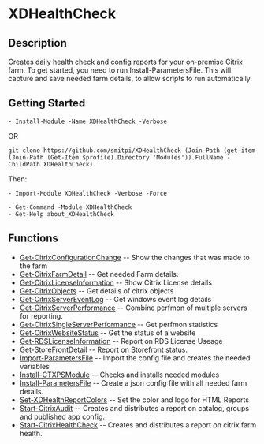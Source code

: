 # XDHealthCheck
 
## Description
Creates daily health check and config reports for your on-premise Citrix farm. To get started, you need to run Install-ParametersFile.
This will capture and save needed farm details, to allow scripts to run automatically.
 
## Getting Started
```
- Install-Module -Name XDHealthCheck -Verbose
```
OR
```
git clone https://github.com/smitpi/XDHealthCheck (Join-Path (get-item (Join-Path (Get-Item $profile).Directory 'Modules')).FullName -ChildPath XDHealthCheck)
```
Then:
```
- Import-Module XDHealthCheck -Verbose -Force
 
- Get-Command -Module XDHealthCheck
- Get-Help about_XDHealthCheck
```
 
## Functions
- [Get-CitrixConfigurationChange](https://smitpi.github.io/XDHealthCheck/#Get-CitrixConfigurationChange) -- Show the changes that was made to the farm
- [Get-CitrixFarmDetail](https://smitpi.github.io/XDHealthCheck/#Get-CitrixFarmDetail) -- Get needed Farm details.
- [Get-CitrixLicenseInformation](https://smitpi.github.io/XDHealthCheck/#Get-CitrixLicenseInformation) -- Show Citrix License details
- [Get-CitrixObjects](https://smitpi.github.io/XDHealthCheck/#Get-CitrixObjects) -- Get details of citrix objects
- [Get-CitrixServerEventLog](https://smitpi.github.io/XDHealthCheck/#Get-CitrixServerEventLog) -- Get windows event log details
- [Get-CitrixServerPerformance](https://smitpi.github.io/XDHealthCheck/#Get-CitrixServerPerformance) -- Combine perfmon of multiple servers for reporting.
- [Get-CitrixSingleServerPerformance](https://smitpi.github.io/XDHealthCheck/#Get-CitrixSingleServerPerformance) -- Get perfmon statistics
- [Get-CitrixWebsiteStatus](https://smitpi.github.io/XDHealthCheck/#Get-CitrixWebsiteStatus) -- Get the status of a website
- [Get-RDSLicenseInformation](https://smitpi.github.io/XDHealthCheck/#Get-RDSLicenseInformation) -- Report on RDS License Useage
- [Get-StoreFrontDetail](https://smitpi.github.io/XDHealthCheck/#Get-StoreFrontDetail) -- Report on Storefront status.
- [Import-ParametersFile](https://smitpi.github.io/XDHealthCheck/#Import-ParametersFile) -- Import the config file and creates the needed variables
- [Install-CTXPSModule](https://smitpi.github.io/XDHealthCheck/#Install-CTXPSModule) -- Checks and installs needed modules
- [Install-ParametersFile](https://smitpi.github.io/XDHealthCheck/#Install-ParametersFile) -- Create a json config file with all needed farm details.
- [Set-XDHealthReportColors](https://smitpi.github.io/XDHealthCheck/#Set-XDHealthReportColors) -- Set the color and logo for HTML Reports
- [Start-CitrixAudit](https://smitpi.github.io/XDHealthCheck/#Start-CitrixAudit) -- Creates and distributes  a report on catalog, groups and published app config.
- [Start-CitrixHealthCheck](https://smitpi.github.io/XDHealthCheck/#Start-CitrixHealthCheck) -- Creates and distributes  a report on citrix farm health.
